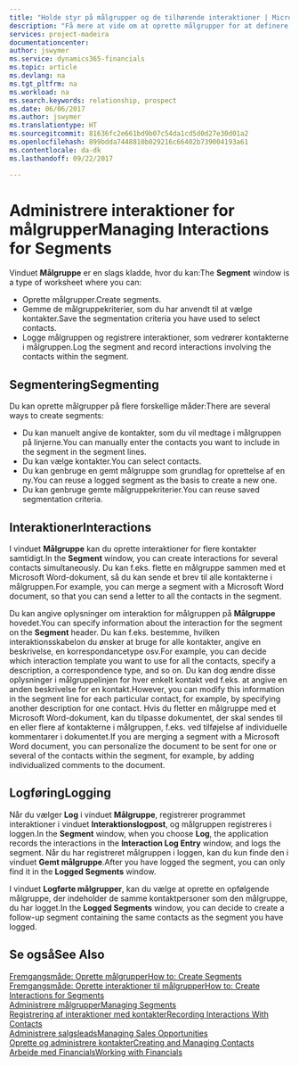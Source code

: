 ```yaml
---
title: "Holde styr på målgrupper og de tilhørende interaktioner | Microsoft Docs"
description: "Få mere at vide om at oprette målgrupper for at definere grupper af kontaktpersoner og angive interaktioner for målgrupper."
services: project-madeira
documentationcenter: 
author: jswymer
ms.service: dynamics365-financials
ms.topic: article
ms.devlang: na
ms.tgt_pltfrm: na
ms.workload: na
ms.search.keywords: relationship, prospect
ms.date: 06/06/2017
ms.author: jswymer
ms.translationtype: HT
ms.sourcegitcommit: 81636fc2e661bd9b07c54da1cd5d0d27e30d01a2
ms.openlocfilehash: 899bdda7448810b029216c66402b739004193a61
ms.contentlocale: da-dk
ms.lasthandoff: 09/22/2017

---
```

# <a name="managing-interactions-for-segments"></a><span data-ttu-id="16277-103">Administrere interaktioner for målgrupper</span><span class="sxs-lookup"><span data-stu-id="16277-103">Managing Interactions for Segments</span></span>
<span data-ttu-id="16277-104">Vinduet **Målgruppe** er en slags kladde, hvor du kan:</span><span class="sxs-lookup"><span data-stu-id="16277-104">The **Segment** window is a type of worksheet where you can:</span></span>

* <span data-ttu-id="16277-105">Oprette målgrupper.</span><span class="sxs-lookup"><span data-stu-id="16277-105">Create segments.</span></span>
* <span data-ttu-id="16277-106">Gemme de målgruppekriterier, som du har anvendt til at vælge kontakter.</span><span class="sxs-lookup"><span data-stu-id="16277-106">Save the segmentation criteria you have used to select contacts.</span></span>
* <span data-ttu-id="16277-107">Logge målgruppen og registrere interaktioner, som vedrører kontakterne i målgruppen.</span><span class="sxs-lookup"><span data-stu-id="16277-107">Log the segment and record interactions involving the contacts within the segment.</span></span>

## <a name="segmenting"></a><span data-ttu-id="16277-108">Segmentering</span><span class="sxs-lookup"><span data-stu-id="16277-108">Segmenting</span></span>
<span data-ttu-id="16277-109">Du kan oprette målgrupper på flere forskellige måder:</span><span class="sxs-lookup"><span data-stu-id="16277-109">There are several ways to create segments:</span></span>

* <span data-ttu-id="16277-110">Du kan manuelt angive de kontakter, som du vil medtage i målgruppen på linjerne.</span><span class="sxs-lookup"><span data-stu-id="16277-110">You can manually enter the contacts you want to include in the segment in the segment lines.</span></span>
* <span data-ttu-id="16277-111">Du kan vælge kontakter.</span><span class="sxs-lookup"><span data-stu-id="16277-111">You can select contacts.</span></span>
* <span data-ttu-id="16277-112">Du kan genbruge en gemt målgruppe som grundlag for oprettelse af en ny.</span><span class="sxs-lookup"><span data-stu-id="16277-112">You can reuse a logged segment as the basis to create a new one.</span></span>
* <span data-ttu-id="16277-113">Du kan genbruge gemte målgruppekriterier.</span><span class="sxs-lookup"><span data-stu-id="16277-113">You can reuse saved segmentation criteria.</span></span>

## <a name="interactions"></a><span data-ttu-id="16277-114">Interaktioner</span><span class="sxs-lookup"><span data-stu-id="16277-114">Interactions</span></span>
<span data-ttu-id="16277-115">I vinduet **Målgruppe** kan du oprette interaktioner for flere kontakter samtidigt.</span><span class="sxs-lookup"><span data-stu-id="16277-115">In the **Segment** window, you can create interactions for several contacts simultaneously.</span></span> <span data-ttu-id="16277-116">Du kan f.eks. flette en målgruppe sammen med et Microsoft Word-dokument, så du kan sende et brev til alle kontakterne i målgruppen.</span><span class="sxs-lookup"><span data-stu-id="16277-116">For example, you can merge a segment with a Microsoft Word document, so that you can send a letter to all the contacts in the segment.</span></span>

<span data-ttu-id="16277-117">Du kan angive oplysninger om interaktion for målgruppen på **Målgruppe** hovedet.</span><span class="sxs-lookup"><span data-stu-id="16277-117">You can specify information about the interaction for the segment on the **Segment** header.</span></span> <span data-ttu-id="16277-118">Du kan f.eks. bestemme, hvilken interaktionsskabelon du ønsker at bruge for alle kontakter, angive en beskrivelse, en korrespondancetype osv.</span><span class="sxs-lookup"><span data-stu-id="16277-118">For example, you can decide which interaction template you want to use for all the contacts, specify a description, a correspondence type, and so on.</span></span> <span data-ttu-id="16277-119">Du kan dog ændre disse oplysninger i målgruppelinjen for hver enkelt kontakt ved f.eks. at angive en anden beskrivelse for en kontakt.</span><span class="sxs-lookup"><span data-stu-id="16277-119">However, you can modify this information in the segment line for each particular contact, for example, by specifying another description for one contact.</span></span> <span data-ttu-id="16277-120">Hvis du fletter en målgruppe med et Microsoft Word-dokument, kan du tilpasse dokumentet, der skal sendes til en eller flere af kontakterne i målgruppen, f.eks. ved tilføjelse af individuelle kommentarer i dokumentet.</span><span class="sxs-lookup"><span data-stu-id="16277-120">If you are merging a segment with a Microsoft Word document, you can personalize the document to be sent for one or several of the contacts within the segment, for example, by adding individualized comments to the document.</span></span>

## <a name="logging"></a><span data-ttu-id="16277-121">Logføring</span><span class="sxs-lookup"><span data-stu-id="16277-121">Logging</span></span>
<span data-ttu-id="16277-122">Når du vælger **Log** i vinduet **Målgruppe**, registrerer programmet interaktioner i vinduet **Interaktionslogpost**, og målgruppen registreres i loggen.</span><span class="sxs-lookup"><span data-stu-id="16277-122">In the **Segment** window, when you choose **Log**, the application records the interactions in the **Interaction Log Entry** window, and logs the segment.</span></span> <span data-ttu-id="16277-123">Når du har registreret målgruppen i loggen, kan du kun finde den i vinduet **Gemt målgruppe**.</span><span class="sxs-lookup"><span data-stu-id="16277-123">After you have logged the segment, you can only find it in the **Logged Segments** window.</span></span>

<span data-ttu-id="16277-124">I vinduet **Logførte målgrupper**, kan du vælge at oprette en opfølgende målgruppe, der indeholder de samme kontaktpersoner som den målgruppe, du har logget.</span><span class="sxs-lookup"><span data-stu-id="16277-124">In the **Logged Segments** window, you can decide to create a follow-up segment containing the same contacts as the segment you have logged.</span></span>

## <a name="see-also"></a><span data-ttu-id="16277-125">Se også</span><span class="sxs-lookup"><span data-stu-id="16277-125">See Also</span></span>
[<span data-ttu-id="16277-126">Fremgangsmåde: Oprette målgrupper</span><span class="sxs-lookup"><span data-stu-id="16277-126">How to: Create Segments</span></span>](marketing-how-create-segment.md)  
[<span data-ttu-id="16277-127">Fremgangsmåde: Oprette interaktioner til målgrupper</span><span class="sxs-lookup"><span data-stu-id="16277-127">How to: Create Interactions for Segments</span></span>](marketing-how-create-interactions.md)  
[<span data-ttu-id="16277-128">Administrere målgrupper</span><span class="sxs-lookup"><span data-stu-id="16277-128">Managing Segments</span></span>](marketing-segments.md)  
[<span data-ttu-id="16277-129">Registrering af interaktioner med kontakter</span><span class="sxs-lookup"><span data-stu-id="16277-129">Recording Interactions With Contacts</span></span>](marketing-interactions.md)  
[<span data-ttu-id="16277-130">Administrere salgsleads</span><span class="sxs-lookup"><span data-stu-id="16277-130">Managing Sales Opportunities</span></span>](marketing-manage-sales-opportunities.md)  
[<span data-ttu-id="16277-131">Oprette og administrere kontakter</span><span class="sxs-lookup"><span data-stu-id="16277-131">Creating and Managing Contacts</span></span>](marketing-contacts.md)  
[<span data-ttu-id="16277-132">Arbejde med Financials</span><span class="sxs-lookup"><span data-stu-id="16277-132">Working with Financials</span></span>](ui-work-product.md)

